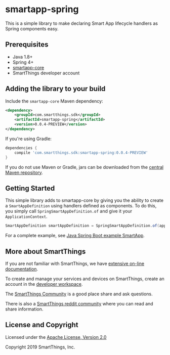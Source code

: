 # smartapp-spring

This is a simple library to make declaring Smart App lifecycle handlers as Spring components easy.

## Prerequisites

* Java 1.8+
* Spring 4+
* [smartapp-core](../smartapp-core)
* SmartThings developer account

## Adding the library to your build

Include the `smartapp-core` Maven dependency:

```xml
<dependency>
    <groupId>com.smartthings.sdk</groupId>
    <artifactId>smartapp-spring</artifactId>
    <version>0.0.4-PREVIEW</version>
</dependency>
```

If you're using Gradle:

```gradle
dependencies {
    compile 'com.smartthings.sdk:smartapp-spring:0.0.4-PREVIEW'
}
```

If you do not use Maven or Gradle, jars can be downloaded from the
[central Maven repository](https://search.maven.org/search?q=g:com.smartthings.sdk%20a:smartapp-spring).

## Getting Started

This simple library adds to smartapp-core by giving you the ability to create a `SmartAppDefinition`
using handlers defined as components. To do this, you simply call `SpringSmartAppDefinition.of`
and give it your `ApplicationContext`.

```java
SmartAppDefinition smartAppDefinition = SpringSmartAppDefinition.of(applicationContext);
```

For a complete example, see [Java Spring Boot example SmartApp](/examples/java-springboot-smartapp).

## More about SmartThings

If you are not familiar with SmartThings, we have
[extensive on-line documentation](https://smartthings.developer.samsung.com/develop/index.html).

To create and manage your services and devices on SmartThings, create an account in the
[developer workspace](https://devworkspace.developer.samsung.com/).

The [SmartThings Community](https://community.smartthings.com/c/developers/) is a good place share and
ask questions.

There is also a [SmartThings reddit community](https://www.reddit.com/r/SmartThings/) where you
can read and share information.

## License and Copyright

Licensed under the [Apache License, Version 2.0](https://www.apache.org/licenses/LICENSE-2.0)

Copyright 2019 SmartThings, Inc.

